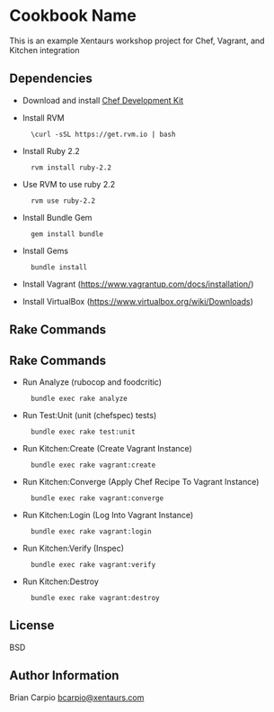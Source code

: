 Cookbook Name
=========

This is an example Xentaurs workshop project for Chef, Vagrant, and Kitchen integration

Dependencies
----------------

* Download and install [Chef Development Kit](https://downloads.chef.io/chefdk/stable/0.19.6#mac_os_x)
* Install RVM

        \curl -sSL https://get.rvm.io | bash
* Install Ruby 2.2

        rvm install ruby-2.2
* Use RVM to use ruby 2.2

        rvm use ruby-2.2
* Install Bundle Gem

        gem install bundle
* Install Gems

        bundle install
* Install Vagrant (https://www.vagrantup.com/docs/installation/)
* Install VirtualBox (https://www.virtualbox.org/wiki/Downloads)

Rake Commands
----------------

## Rake Commands

* Run Analyze (rubocop and foodcritic)

        bundle exec rake analyze
* Run Test:Unit (unit (chefspec) tests)

        bundle exec rake test:unit
* Run Kitchen:Create (Create Vagrant Instance)

        bundle exec rake vagrant:create
* Run Kitchen:Converge (Apply Chef Recipe To Vagrant Instance)

        bundle exec rake vagrant:converge
* Run Kitchen:Login (Log Into Vagrant Instance)

        bundle exec rake vagrant:login
* Run Kitchen:Verify (Inspec)

        bundle exec rake vagrant:verify
* Run Kitchen:Destroy

        bundle exec rake vagrant:destroy

License
-------

BSD

Author Information
------------------

Brian Carpio
bcarpio@xentaurs.com
